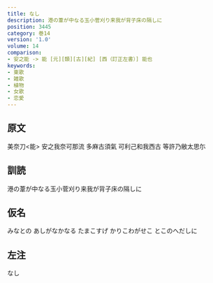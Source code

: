 ```yaml
---
title: なし
description: 港の葦が中なる玉小菅刈り来我が背子床の隔しに
position: 3445
category: 巻14
version: '1.0'
volume: 14
comparison:
- 安之能 -> 能 [元][類][古][紀] [西（訂正左書）] 能也
keywords:
- 東歌
- 雑歌
- 植物
- 女歌
- 恋愛
---
```


## 原文

美奈刀<能> 安之我奈可那流 多麻古須氣 可利己和我西古 等許乃敝太思尓

## 訓読

港の葦が中なる玉小菅刈り来我が背子床の隔しに

## 仮名

みなとの あしがなかなる たまこすげ かりこわがせこ とこのへだしに

## 左注

なし
